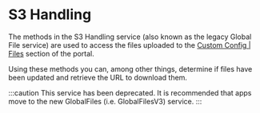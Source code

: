 # S3 Handling




The methods in the S3 Handling service (also known as the legacy Global File service) are used to access the files uploaded to the [Custom Config | Files](https://portal.braincloudservers.com/admin/dashboard#/development/files) section of the portal.

Using these methods you can, among other things, determine if files have been updated and retrieve the URL to download them.

:::caution
This service has been deprecated. It is recommended that apps move to the new GlobalFiles (i.e. GlobalFilesV3) service. 
:::



<DocCardList />